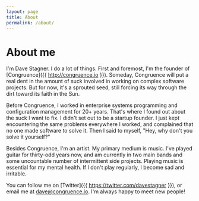 ```yaml
---
layout: page
title: About
permalink: /about/
---
```


# About me

I'm Dave Stagner. I do a lot of things. First and foremost, I'm the founder of [Congruence]({{ http://congruence.io }}). Someday, Congruence will put a real dent in the amount of suck involved in working on complex software projects. But for now, it's a sprouted seed, still forcing its way through the dirt toward its faith in the Sun. 

Before Congruence, I worked in enterprise systems programming and configuration management for 20+ years. That's where I found out about the suck I want to fix. I didn't set out to be a startup founder. I just kept encountering the same problems everywhere I worked, and complained that no one made software to solve it. Then I said to myself, "Hey, why don't you solve it yourself?"

Besides Congruence, I'm an artist. My primary medium is music. I've played guitar for thirty-odd years now, and am currently in two main bands and some uncountable number of intermittent side projects. Playing music is essential for my mental health. If I don't play regularly, I become sad and irritable. 

You can follow me on [Twitter]({{ https://twitter.com/davestagner }}), or email me at dave@congruence.io. I'm always happy to meet new people! 
